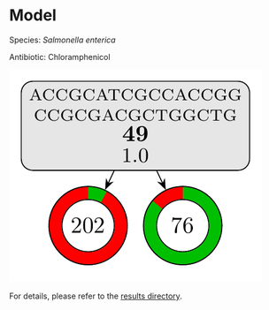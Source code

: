 
# Model

Species: *Salmonella enterica*

Antibiotic: Chloramphenicol

<a href="./model.pdf"><img src="./model.png" /></a>

For details, please refer to the [results directory](../../../../../results/cart_b/salmonella%20enterica/chloramphenicol/repeat_3/).

